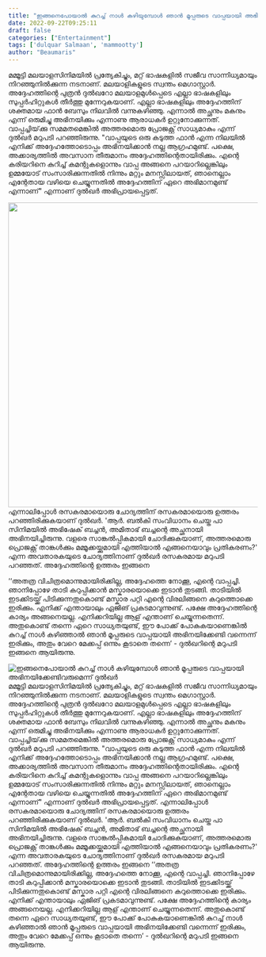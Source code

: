 ```yaml
---
title: "ഇങ്ങനെപോയാൽ കുറച്ച് നാൾ കഴിയുമ്പോൾ ഞാൻ മൂപ്പരുടെ വാപ്പയായി അഭിനയിക്കേണ്ടിവരുമെന്ന് ദുൽഖർ"
date: 2022-09-22T09:25:11
draft: false
categories: ["Entertainment"]
tags: ['dulquar Salmaan', 'mammootty']
author: "Beaumaris"
---
```


മമ്മൂട്ടി മലയാളസിനിമയിൽ പ്രത്യേകിച്ചും, മറ്റ് ഭാഷകളിൽ സജീവ സാന്നിധ്യമായും നിറഞ്ഞുനിൽക്കുന്ന നടനാണ്. മലയാളികളുടെ സ്വന്തം മെഗാസ്റ്റാർ. അദ്ദേഹത്തിന്റെ പുത്രൻ ദുൽഖറോ മലയാളമുൾപ്പെടെ എല്ലാ ഭാഷകളിലും സുപ്പർഹിറ്റുകൾ തീർത്തു മുന്നേറുകയാണ്. എല്ലാ ഭാഷകളിലും അദ്ദേഹത്തിന് ശക്തമായ ഫാൻ ബേസും നിലവിൽ വന്നുകഴിഞ്ഞു. എന്നാൽ അച്ഛനും മകനും എന്ന് ഒരുമിച്ചു അഭിനയിക്കും എന്നാണു ആരാധകർ ഉറ്റുനോക്കുന്നത്. വാപ്പച്ചിയ്‌ക്കു സമമതമെങ്കിൽ അത്തരമൊരു പ്രോജക്റ്റ് സാധ്യമാകും എന്ന് ദുൽഖർ മറുപടി പറഞ്ഞിരുന്നു. "വാപ്പയുടെ ഒരു കടുത്ത ഫാൻ എന്ന നിലയിൽ എനിക്ക് അദ്ദേഹത്തോടൊപ്പം അഭിനയിക്കാൻ നല്ല ആഗ്രഹമുണ്ട്. പക്ഷെ, അക്കാര്യത്തിൽ അവസാന തീരുമാനം അദ്ദേഹത്തിന്റെതായിരിക്കും. എന്റെ കരിയറിനെ കുറിച്ച് കമന്റുകളൊന്നും വാപ്പ അങ്ങനെ പറയാറില്ലെങ്കിലും ഉമ്മയോട് സംസാരിക്കുന്നതിൽ നിന്നും മറ്റും മനസ്സിലായത്, ഞാനെല്ലാം എന്റേതായ വഴിയെ ചെയ്യുന്നതിൽ അദ്ദേഹത്തിന് ഏറെ അഭിമാനമുണ്ട് എന്നാണ്" എന്നാണ് ദുൽഖർ അഭിപ്രായപ്പെട്ടത്.

<img class="wp-image-351665 aligncenter" src="https://cdn.boolokam.com/articles/2022/09/rrh4yyy.jpg" alt="" width="820" height="615" />എന്നാലിപ്പോൾ രസകരമായൊരു ചോദ്യത്തിന് രസകരമായൊരു ഉത്തരം പറഞ്ഞിരിക്കുകയാണ് ദുൽഖർ. 'ആർ. ബൽകി സംവിധാനം ചെയ്ത പാ സിനിമയിൽ അഭിഷേക് ബച്ചൻ, അമിതാഭ് ബച്ചന്റെ അച്ഛനായി അഭിനയിച്ചിരുന്നു. വളരെ സാങ്കൽപ്പികമായി ചോദിക്കുകയാണ്, അത്തരമൊരു പ്രൊജക്റ്റ് താങ്കൾക്കും മമ്മൂക്കയ്ക്കുമായി എത്തിയാൽ എങ്ങനെയാവും പ്രതികരണം?' എന്ന അവതാരകയുടെ ചോദ്യത്തിനാണ് ദുൽഖർ രസകരമായ മറുപടി പറഞ്ഞത്. അദ്ദേഹത്തിന്റെ ഉത്തരം ഇങ്ങനെ

‘‘അതത്ര വിചിത്രമൊന്നുമായിരിക്കില്ല, അദ്ദേഹത്തെ നോക്കൂ, എന്റെ വാപ്പച്ചി. ഞാനിപ്പോഴേ താടി കറുപ്പിക്കാൻ മസ്കാരയൊക്കെ ഇടാൻ തുടങ്ങി. താടിയിൽ ഇടക്കിടയ്ക്ക് പിടിക്കുന്നതുകൊണ്ട് മസ്കാര പറ്റി എന്റെ വിരലിങ്ങനെ കറുത്തൊക്കെ ഇരിക്കും. എനിക്ക് എന്തായാലും ഏജിങ് പ്രകടമാവുന്നുണ്ട്. പക്ഷേ അദ്ദേഹത്തിന്റെ കാര്യം അങ്ങനെയല്ല. എനിക്കറിയില്ല ആള് എന്താണ് ചെയ്യുന്നതെന്ന്. അതുകൊണ്ട് തന്നെ ഏറെ സാധ്യതയുണ്ട്, ഈ പോക്ക് പോകുകയാണെങ്കിൽ കുറച്ച് നാൾ കഴിഞ്ഞാൽ ഞാൻ മൂപ്പരുടെ വാപ്പയായി അഭിനയിക്കേണ്ടി വന്നെന്ന് ഇരിക്കും, അതും വേറെ മേക്കപ്പ് ഒന്നും കൂടാതെ തന്നെ’ - ദുൽഖറിന്റെ മറുപടി ഇങ്ങനെ ആയിരുന്നു.


![ഇങ്ങനെപോയാൽ കുറച്ച് നാൾ കഴിയുമ്പോൾ ഞാൻ മൂപ്പരുടെ വാപ്പയായി അഭിനയിക്കേണ്ടിവരുമെന്ന് ദുൽഖർ](https://cdn.boolokam.com/articles/2022/09/rrh4yyy.jpg)മമ്മൂട്ടി മലയാളസിനിമയിൽ പ്രത്യേകിച്ചും, മറ്റ് ഭാഷകളിൽ സജീവ സാന്നിധ്യമായും നിറഞ്ഞുനിൽക്കുന്ന നടനാണ്. മലയാളികളുടെ സ്വന്തം മെഗാസ്റ്റാർ. അദ്ദേഹത്തിന്റെ പുത്രൻ ദുൽഖറോ മലയാളമുൾപ്പെടെ എല്ലാ ഭാഷകളിലും സുപ്പർഹിറ്റുകൾ തീർത്തു മുന്നേറുകയാണ്. എല്ലാ ഭാഷകളിലും അദ്ദേഹത്തിന് ശക്തമായ ഫാൻ ബേസും നിലവിൽ വന്നുകഴിഞ്ഞു. എന്നാൽ അച്ഛനും മകനും എന്ന് ഒരുമിച്ചു അഭിനയിക്കും എന്നാണു ആരാധകർ ഉറ്റുനോക്കുന്നത്. വാപ്പച്ചിയ്‌ക്കു സമമതമെങ്കിൽ അത്തരമൊരു പ്രോജക്റ്റ് സാധ്യമാകും എന്ന് ദുൽഖർ മറുപടി പറഞ്ഞിരുന്നു. "വാപ്പയുടെ ഒരു കടുത്ത ഫാൻ എന്ന നിലയിൽ എനിക്ക് അദ്ദേഹത്തോടൊപ്പം അഭിനയിക്കാൻ നല്ല ആഗ്രഹമുണ്ട്. പക്ഷെ, അക്കാര്യത്തിൽ അവസാന തീരുമാനം അദ്ദേഹത്തിന്റെതായിരിക്കും. എന്റെ കരിയറിനെ കുറിച്ച് കമന്റുകളൊന്നും വാപ്പ അങ്ങനെ പറയാറില്ലെങ്കിലും ഉമ്മയോട് സംസാരിക്കുന്നതിൽ നിന്നും മറ്റും മനസ്സിലായത്, ഞാനെല്ലാം എന്റേതായ വഴിയെ ചെയ്യുന്നതിൽ അദ്ദേഹത്തിന് ഏറെ അഭിമാനമുണ്ട് എന്നാണ്" എന്നാണ് ദുൽഖർ അഭിപ്രായപ്പെട്ടത്. എന്നാലിപ്പോൾ രസകരമായൊരു ചോദ്യത്തിന് രസകരമായൊരു ഉത്തരം പറഞ്ഞിരിക്കുകയാണ് ദുൽഖർ. 'ആർ. ബൽകി സംവിധാനം ചെയ്ത പാ സിനിമയിൽ അഭിഷേക് ബച്ചൻ, അമിതാഭ് ബച്ചന്റെ അച്ഛനായി അഭിനയിച്ചിരുന്നു. വളരെ സാങ്കൽപ്പികമായി ചോദിക്കുകയാണ്, അത്തരമൊരു പ്രൊജക്റ്റ് താങ്കൾക്കും മമ്മൂക്കയ്ക്കുമായി എത്തിയാൽ എങ്ങനെയാവും പ്രതികരണം?' എന്ന അവതാരകയുടെ ചോദ്യത്തിനാണ് ദുൽഖർ രസകരമായ മറുപടി പറഞ്ഞത്. അദ്ദേഹത്തിന്റെ ഉത്തരം ഇങ്ങനെ ‘‘അതത്ര വിചിത്രമൊന്നുമായിരിക്കില്ല, അദ്ദേഹത്തെ നോക്കൂ, എന്റെ വാപ്പച്ചി. ഞാനിപ്പോഴേ താടി കറുപ്പിക്കാൻ മസ്കാരയൊക്കെ ഇടാൻ തുടങ്ങി. താടിയിൽ ഇടക്കിടയ്ക്ക് പിടിക്കുന്നതുകൊണ്ട് മസ്കാര പറ്റി എന്റെ വിരലിങ്ങനെ കറുത്തൊക്കെ ഇരിക്കും. എനിക്ക് എന്തായാലും ഏജിങ് പ്രകടമാവുന്നുണ്ട്. പക്ഷേ അദ്ദേഹത്തിന്റെ കാര്യം അങ്ങനെയല്ല. എനിക്കറിയില്ല ആള് എന്താണ് ചെയ്യുന്നതെന്ന്. അതുകൊണ്ട് തന്നെ ഏറെ സാധ്യതയുണ്ട്, ഈ പോക്ക് പോകുകയാണെങ്കിൽ കുറച്ച് നാൾ കഴിഞ്ഞാൽ ഞാൻ മൂപ്പരുടെ വാപ്പയായി അഭിനയിക്കേണ്ടി വന്നെന്ന് ഇരിക്കും, അതും വേറെ മേക്കപ്പ് ഒന്നും കൂടാതെ തന്നെ’ - ദുൽഖറിന്റെ മറുപടി ഇങ്ങനെ ആയിരുന്നു.
